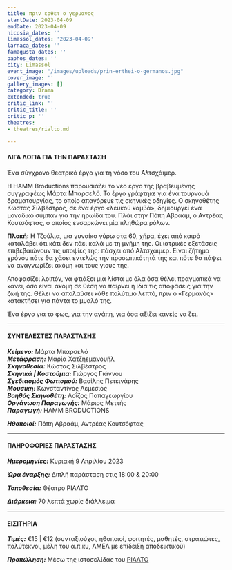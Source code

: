 ```yaml
---
title: πριν ερθει ο γερμανος
startDate: 2023-04-09
endDate: 2023-04-09
nicosia_dates: ''
limassol_dates: '2023-04-09'
larnaca_dates: ''
famagusta_dates: ''
paphos_dates: ''
city: Limassol
event_image: "/images/uploads/prin-erthei-o-germanos.jpg"
cover_image: ''
gallery_images: []
category: Drama
extended: true
critic_link: ''
critic_title: ''
critic_p: ''
theatres:
- theatres/rialto.md

---
```

#### ΛΙΓΑ ΛΟΓΙΑ ΓΙΑ ΤΗΝ ΠΑΡΑΣΤΑΣΗ

Ένα σύγχρονο θεατρικό έργο για τη νόσο του Αλτσχάιμερ.

Η HAMM Broductions παρουσιάζει το νέο έργο της βραβευμένης συγγραφέως Μάρτα Μπαρσελό. Το έργο γράφτηκε για ένα τουρνουά δραματουργίας, το οποίο απαγόρευε τις σκηνικές οδηγίες. Ο σκηνοθέτης Κώστας Σιλβέστρος, σε ένα έργο «λευκού καμβά», δημιουργεί ένα μοναδικό σύμπαν για την ηρωίδα του. Πλάι στην Πόπη Αβραάμ, ο Αντρέας Κουτσόφτας, ο οποίος ενσαρκώνει μία πληθώρα ρόλων.

**Πλοκή:** Η Τζούλια, μια γυναίκα γύρω στα 60, χήρα, έχει από καιρό καταλάβει ότι κάτι δεν πάει καλά με τη μνήμη της. Οι ιατρικές εξετάσεις επιβεβαιώνουν τις υποψίες της: πάσχει από Αλτσχάιμερ. Είναι ζήτημα χρόνου πότε θα χάσει εντελώς την προσωπικότητά της και πότε θα πάψει να αναγνωρίζει ακόμη και τους γιους της.

Αποφασίζει λοιπόν, να φτιάξει μια λίστα με όλα όσα θέλει πραγματικά να κάνει, όσο είναι ακόμη σε θέση να παίρνει η ίδια τις αποφάσεις για την ζωή της. Θέλει να απολαύσει κάθε πολύτιμο λεπτό, πριν ο «Γερμανός» κατακτήσει για πάντα το μυαλό της.

Ένα έργο για το φως, για την αγάπη, για όσα αξίζει κανείς να ζει.

***

#### ΣΥΝΤΕΛΕΣΤΕΣ ΠΑΡΑΣΤΑΣΗΣ

**_Κείμενο:_** Μάρτα Μπαρσελό  
**_Μετάφραση:_** Μαρία Χατζηεμανουήλ  
**_Σκηνοθεσία:_** Κώστας Σιλβέστρος  
**_Σκηνικά | Κοστούμια:_** Γιώργος Γιάννου  
**_Σχεδιασμός Φωτισμού:_** Βασίλης Πετεινάρης  
**_Μουσική:_** Κωνσταντίνος Λεμέσιος  
**_Βοηθός Σκηνοθέτη:_** Λοΐζος Παπαγεωργίου  
**_Οργάνωση Παραγωγής:_** Μάριος Μεττής  
**_Παραγωγή:_** HAMM BRODUCTIONS

**_Ηθοποιοί:_** Πόπη Αβραάμ, Αντρέας Κουτσόφτας

***

#### ΠΛΗΡΟΦΟΡΙΕΣ ΠΑΡΑΣΤΑΣΗΣ

**_Ημερομηνίες:_** Κυριακή 9 Απριλίου 2023

**_Ώρα έναρξης:_** Διπλή παράσταση στις 18:00 & 20:00

**_Τοποθεσία:_** Θέατρο ΡΙΑΛΤΟ

**_Διάρκεια:_** 70 λεπτά χωρίς διάλλειμα

***

#### ΕΙΣΙΤΗΡΙΑ

**_Τιμές:_** €15 | €12 (συνταξιούχοι, ηθοποιοί, φοιτητές, μαθητές, στρατιώτες, πολύτεκνοι, μέλη του α.π.κυ, ΑΜΕΑ με επίδειξη αποδεικτικού)

**_Προπώληση:_** Μέσω της ιστοσελίδας του [ΡΙΑΛΤΟ](https://rialto.interticket.com/program/prin-erthei-o-germanos-2735)
